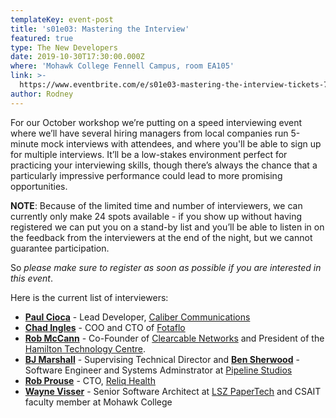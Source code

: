 ```yaml
---
templateKey: event-post
title: 's01e03: Mastering the Interview'
featured: true
type: The New Developers
date: 2019-10-30T17:30:00.000Z
where: 'Mohawk College Fennell Campus, room EA105'
link: >-
  https://www.eventbrite.com/e/s01e03-mastering-the-interview-tickets-74293837869
author: Rodney
---
```

For our October workshop we’re putting on a speed interviewing event where we’ll have several hiring managers from local companies run 5-minute mock interviews with attendees, and where you'll be able to sign up for multiple interviews. It’ll be a low-stakes environment perfect for practicing your interviewing skills, though there’s always the chance that a particularly impressive performance could lead to more promising opportunities.

**NOTE**: Because of the limited time and number of interviewers, we can currently only make 24 spots available - if you show up without having registered we can put you on a stand-by list and you’ll be able to listen in on the feedback from the interviewers at the end of the night, but we cannot guarantee participation. 

So _please make sure to register as soon as possible if you are interested in this event_.

Here is the current list of interviewers:

* [**Paul Cioca**](https://www.linkedin.com/in/paul-cioca-a5644819/) - Lead Developer,  [Caliber Communications](https://calibercommunications.ca/)
* [**Chad Ingles**](https://ca.linkedin.com/in/chadingles) - COO and CTO of [Fotaflo](https://www.fotaflo.com/)
* [**Rob McCann**](https://ca.linkedin.com/in/rob-mccann-0a1185150) - Co-Founder of [Clearcable Networks](http://www.clearcable.ca/) and President of the [Hamilton Technology Centre](http://hamiltontechnologycentre.ca/).
* [**BJ Marshall**](https://www.linkedin.com/in/bj-marshall-81262a18/) - Supervising Technical Director and [**Ben Sherwood**](https://www.linkedin.com/in/bensherwood/) - Software Engineer and Systems Adminstrator at [Pipeline Studios](http://www.pipelinestudios.com/)
* [**Rob Prouse**](https://ca.linkedin.com/in/robprouse) - CTO, [Reliq Health](https://www.reliqhealth.com/)
* [**Wayne Visser**](https://ca.linkedin.com/in/wayne-visser) - Senior Software Architect at [LSZ PaperTech](https://lszpaper.com/) and CSAIT faculty member at Mohawk College
